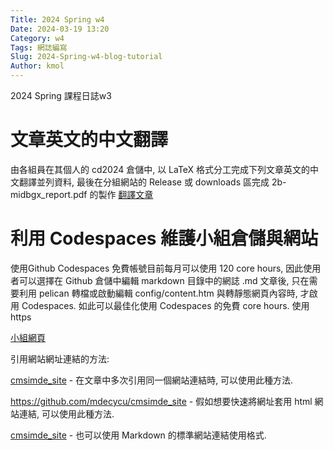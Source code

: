 ```yaml
---
Title: 2024 Spring w4
Date: 2024-03-19 13:20
Category: w4
Tags: 網誌編寫
Slug: 2024-Spring-w4-blog-tutorial
Author: kmol
---
```


2024 Spring 課程日誌w3

<!-- PELICAN_END_SUMMARY -->

# 文章英文的中文翻譯
由各組員在其個人的 cd2024 倉儲中, 以 LaTeX 格式分工完成下列文章英文的中文翻譯並列資料, 最後在分組網站的 Release 或 downloads 區完成 2b-midbgx_report.pdf 的製作
[翻譯文章]

[翻譯文章]:https://nfuedu-my.sharepoint.com/:w:/g/personal/41123148_nfu_edu_tw/EaJM3Tb4JhJMsMHbwJP0uGIBRh4GTd0J0e61uWDDFMghxw


# 利用 Codespaces 維護小組倉儲與網站
使用Github Codespaces 免費帳號目前每月可以使用 120 core hours, 因此使用者可以選擇在 Github 倉儲中編輯 markdown 目錄中的網誌 .md 文章後, 只在需要利用 pelican 轉檔或啟動編輯 config/content.htm 與轉靜態網頁內容時, 才啟用 Codespaces. 如此可以最佳化使用 Codespaces 的免費 core hours.
使用https

[小組網頁]

[小組網頁]:https://mdecd2024.github.io/2a-midag7/

[cmsimde_site]: https://github.com/mdecycu/cmsimde_site

引用網站網址連結的方法:

[cmsimde_site] - 在文章中多次引用同一個網站連結時, 可以使用此種方法.

<https://github.com/mdecycu/cmsimde_site> - 假如想要快速將網址套用 html 網站連結, 可以使用此種方法.

[cmsimde_site](https://github.com/mdecycu/cmsimde_site) - 也可以使用 Markdown 的標準網站連結使用格式.

